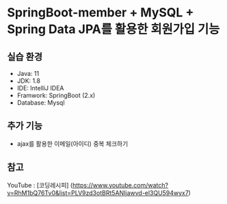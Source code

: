 # SpringBoot-member + MySQL + Spring Data JPA를 활용한 회원가입 기능 
## 실습 환경
+ Java: 11 
+ JDK: 1.8 
+ IDE: IntelliJ IDEA
+ Framwork: SpringBoot (2.x)
+ Database: Mysql
## 추가 기능
+ ajax를 활용한 이메일(아이디) 중복 체크하기 
## 참고
YouTube : [코딩레시피] (https://www.youtube.com/watch?v=RhM1bQ76Tv0&list=PLV9zd3otBRt5ANIjawvd-el3QU594wyx7)
 
